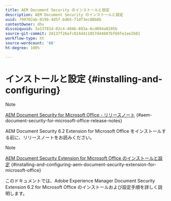 ```yaml
---
title: AEM Document Security のインストールと設定
description: AEM Document Security のインストールと設定
uuid: 799702ab-019b-4d5f-bdb5-71df3ec88b8b
contentOwner: dhv
discoiquuid: 3a13781d-02c4-404b-893a-6cd094a0295b
source-git-commit: 28137f26afc024d411857d44887bf69fe1ee2b81
workflow-type: ht
source-wordcount: '66'
ht-degree: 100%

---
```



# インストールと設定 {#installing-and-configuring}

>[!NOTE]
>
>[AEM Document Security for Microsoft Office - リリースノート](../document-security-extension-release-notes.md) {#aem-document-security-for-microsoft-office-release-notes}
>
>AEM Document Security 6.2 Extension for Microsoft Office をインストールする前に、リリースノートをお読みください。

>[!NOTE]
>
>[AEM Document Security Extension for Microsoft Office のインストールと設定](../installing-configuring-aemdsext.md) {#installing-and-configuring-aem-document-security-extension-for-microsoft-office}
>
>このドキュメントでは、Adobe Experience Manager Document Security Extension 6.2 for Microsoft Office のインストールおよび設定手順を詳しく説明します。

